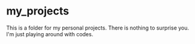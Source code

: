 my_projects
===========

This is a folder for my personal projects.
There is nothing to surprise you.
I'm just playing around with codes.
